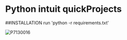 # Python intuit quickProjects
##INSTALLATION
 run 'python -r requirements.txt'

![P7130016](https://user-images.githubusercontent.com/47381501/106107478-a7c5c980-614f-11eb-9e62-7a47f768d838.JPG)
